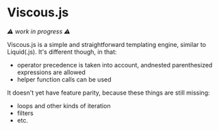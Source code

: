 # Viscous.js

_⚠️ work in progress ⚠️_

Viscous.js is a simple and straightforward templating engine, similar to Liquid(.js). It's different though, in that:

- operator precedence is taken into account, andnested parenthesized expressions are allowed
- helper function calls can be used

It doesn't yet have feature parity, because these things are still missing:

- loops and other kinds of iteration
- filters
- etc.
